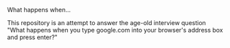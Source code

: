 What happens when...

This repository is an attempt to answer the age-old interview question "What happens when you type google.com into your browser's address box and press enter?"